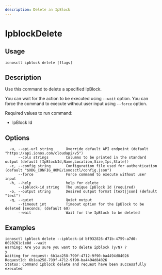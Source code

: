 ```yaml
---
description: Delete an IpBlock
---
```


# IpblockDelete

## Usage

```text
ionosctl ipblock delete [flags]
```

## Description

Use this command to delete a specified IpBlock.

You can wait for the action to be executed using `--wait` option. You can force the command to execute without user input using `--force` option.

Required values to run command:

* IpBlock Id

## Options

```text
  -u, --api-url string      Override default API endpoint (default "https://api.ionos.com/cloudapi/v5")
      --cols strings        Columns to be printed in the standard output (default [IpBlockId,Name,Location,Size,Ips,State])
  -c, --config string       Configuration file used for authentication (default "$XDG_CONFIG_HOME/ionosctl/config.json")
      --force               Force command to execute without user input
  -h, --help                help for delete
      --ipblock-id string   The unique IpBlock Id (required)
  -o, --output string       Desired output format [text|json] (default "text")
  -q, --quiet               Quiet output
      --timeout int         Timeout option for the IpBlock to be deleted [seconds] (default 60)
      --wait                Wait for the IpBlock to be deleted
```

## Examples

```text
ionosctl ipblock delete --ipblock-id bf932826-d71b-4759-a7d0-0028261c1e8d --wait 
Warning: Are you sure you want to delete ipblock (y/N) ? 
y
Waiting for request: 6b1aa258-799f-4712-9f90-ba4494d84026
RequestId: 6b1aa258-799f-4712-9f90-ba4494d84026
Status: Command ipblock delete and request have been successfully executed
```


